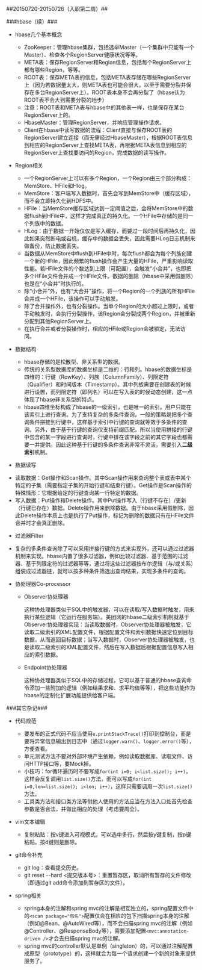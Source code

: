 ##20150720-20150726（入职第二周）##

###hbase（续）###

- hbase几个基本概念
	+ ZooKeeper：管理hbase集群，包括选举Master（一个集群中只能有一个Master）、检查各个RegionServer健康状况等等。
	+ META表：保存RegionServer和Region信息，包括每个RegionServer上都有哪些Region，等等。
	+ ROOT表：保存META表的信息，包括META表存储在哪些RegionServer上（因为若数据量太大，则META表也可能会很大，以至于需要分裂并保存在多台RegionServer上）。ROOT表本身不会再分裂了（hbase认为ROOT表不会大到需要分裂的地步）
	+ 注意：ROOT表和META表与hbase中的其他表一样，也是保存在某台RegionServer上的。
	+ HbaseMaster：管理RegionServer，并响应管理操作请求。
	+ Client在hbase中读写数据的流程：Client直接与保存ROOT表的RegionServer建立连接（而无需经过HbaseMaster），根据ROOT表信息到相应的RegionServer上查找META表，再根据META表信息到相应的RegionServer上查找要访问的Region，完成数据的读写操作。

- Region相关
	+ 一个RegionServer上可以有多个Region，一个Region由三个部分构成：MemStore、HFile和Hlog。
	+ MemStore：客户端写入数据时，首先会写到MemStore中（缓存区域），而不会立即持久化到HDFS中。
	+ HFile：当MemStore缓存区域达到一定阈值之后，会将MemStore中的数据flush到HFile中，这样才完成真正的持久化。一个HFile中存储的是同一个列族中的数据。
	+ HLog：由于数据一开始仅仅是写入缓存，而要过一段时间后再持久化，因此如果突然断电或宕机，缓存中的数据会丢失，因此需要HLog日志机制来做备份，防止数据丢失。
	+ 当数据从MemStore中flush到HFile中时，每次flush都会为每个列族创建一个新的HFile，因此频繁的flush操作会产生大量的HFile，严重影响读取性能。若HFile文件的个数达到上限（可配置），会触发“小合并”，也即把多个HFile文件合并成一个HFile文件。数据的删除（hbase中采用假删除）也是在“小合并”时执行的。
	+ 除“小合并”外，也有“大合并”操作，将一个Region的一个列族的所有HFile合并成一个HFile，该操作可以手动触发。
	+ 除了合并操作外，也有分裂操作。当单个Region的大小超过上限时，或者手动触发时，会执行分裂操作，该Region会分裂成两个Region，并被重新分配到其他RegionServer上。
	+ 在执行合并或者分裂操作时，相应的HFile或Region会被锁定，无法访问。

- 数据结构
	+ hbase存储的是松散型、非关系型的数据。
	+ 传统的关系型数据库的数据坐标是二维的：行和列。hbase的数据坐标是四维的：行键（RowKey）、列族（ColumnFamily）、列限定符（Qualifier）和时间版本（Timestamp）。其中列族需要在创建表的时候进行设置，而列限定符（即列名）可以在写入表的时候动态创建，这一点体现了hbase非关系型的特点。
	+ hbase四维坐标构成了hbase的一级索引，也是唯一的索引。用户只能在该索引上进行查询。为了支持复杂的多条件查询，一般的策略是把多个查询条件拼接到行键中，这样基于索引中行键的查询就等效于多条件的查询。另外，由于基于行键的查询仅支持前缀匹配，所以当使用拼接的行键中包含的某一字段进行查询时，行键中排在该字段之前的其它字段也都需要一并提供。因此这种基于行键的多条件查询非常不灵活，需要引入**二级索引**机制。

- 数据读写
 + 读取数据：Get操作和Scan操作。其中Scan操作用来查询整个表或表中某个特定的子集（需要指定子集的开始行键和结束行键）。Get操作是Scan操作的特殊情形：它根据给定的行键查询某一行特定的数据。
 + 写入数据：Put操作和Delete操作。其中Put操作写入（行键不存在）/更新（行键已存在）数据。Delete操作用来删除数据。由于hbase采用假删除，因此Delete操作本质上也是执行了Put操作，标记为删除的数据只有在HFile文件合并时才会真正删除。

- 过滤器Filter
 + 复杂的多条件查询除了可以采用拼接行键的方式来实现外，还可以通过过滤器机制来实现。hbase内置了很多过滤器，例如比较过滤器、基于范围的过滤器、基于列限定符的过滤器等等，通过将这些过滤器按布尔逻辑（与/或关系）组装成过滤器链，就可以按多种条件筛选出查询结果，实现多条件的查询。

- 协处理器Co-processor
	- Observer协处理器
			
		这种协处理器类似于SQL中的触发器，可以在读取/写入数据时触发，用来执行某些逻辑（它运行在服务端）。美团网的hbase二级索引机制就基于Observer协处理器实现：当读取数据时，Observer协处理器被触发，它读取二级索引的XML配置文件，根据配置文件和索引数据快速定位到目标数据，从而返回目标数据；当写入数据时，Observer协处理器被触发，也是读取二级索引的XML配置文件，然后在写入数据后根据配置信息写入相应的索引数据。
		
	- Endpoint协处理器
	
		这种协处理器类似于SQL中的存储过程，它可以基于普通的hbase查询命令添加一些附加的逻辑（例如结果求和、求平均值等等），把这些功能作为hbase的定制化扩展功能提供给客户端。


###其它杂记###

- 代码规范
	+ 要发布的正式代码不应当使用`e.printStackTrace()`打印到控制台，而是要将异常信息输出到日志中（通过`logger.warn()`、`logger.error()`等），方便查看。
	+ 单元测试方法不要对外部环境产生依赖，例如读取数据库、读取文件、访问HTTP接口等，要Mock掉。
	+ 小技巧：for循环遍历时不要写成`for(int i=0; i<list.size(); i++)`，这样会反复调用`list.size()`方法，而可以写成`for(int i=0,len=list.size(); i<len; i++)`，这样只需要调用一次`list.size()`方法。
	+ 工具类方法和接口类方法等供他人使用的方法应当在方法入口处首先检查参数是否合法，并做出相应的处理（考虑要周全）。

- vim文本编辑
	+ 复制粘贴：按v键进入可视模式，可以选中多行，然后按y键复制，按p键粘贴。按d键则是删除。

- git命令补充
	+ git log：查看提交历史。
	+ git reset --hard <提交版本号>：重置暂存区，取消所有暂存的文件修改（即通过git add命令添加到暂存区的文件）。

- spring相关
	+ spring本身的注解和spring mvc的注解是相互独立的，spring配置文件中的`<scan package="包名">`配置仅会在相应的包下扫描spring本身的注解（例如@Bean、@AutoWired等），而不会扫描spring mvc的注解（例如@Controller、@ResponseBody等），需要添加配置`<mvc:annotation-driven />`才会去扫描spring mvc的注解。
	+ spring mvc的controller默认是单例（singleton）的，可以通过注解配置成原型（prototype）的，这样就会为每一个请求创建一个新的对象来提供服务了。